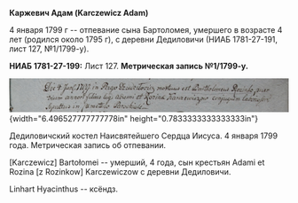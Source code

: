 **Каржевич Адам (Karczewicz Adam)**

4 января 1799 г -- отпевание сына Бартоломея, умершего в возрасте 4 лет
(родился около 1795 г), с деревни Дедиловичи (НИАБ 1781-27-191, лист
127, №1/1799-у).

**НИАБ 1781-27-199:** Лист 127. **Метрическая запись №1/1799-у.**

![](./media/d2a0be296e78f2153701fe67529a8e6a49512931.png){width="6.496527777777778in"
height="0.7833333333333333in"}

Дедиловичский костел Наисвятейшего Сердца Иисуса. 4 января 1799 года.
Метрическая запись об отпевании.

\[Karczewicz\] Bartołomei -- умерший, 4 года, сын крестьян Adami et
Rozina \[z Rozinkow\] Karczewiczow с деревни Дедиловичи.

Linhart Hyacinthus -- ксёндз.
